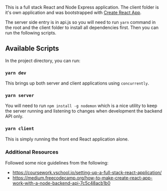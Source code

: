 This is a full stack React and Node Express application. The client folder is it's own application and was bootstrapped with [Create React App](https://github.com/facebook/create-react-app).

The server side entry is in api.js so you will need to run `yarn` command in the root and the client folder to install all dependencies first. Then you can run the following scripts.

## Available Scripts

In the project directory, you can run:

### `yarn dev`

This brings up both server and client applications using `concurrently`. 

### `yarn server`

You will need to run `npm install -g nodemon` which is a nice utility to keep the server running and listening to changes when development the backend API only.

### `yarn client`

This is simply running the front end React application alone.

### Additional Resources

Followed some nice guidelines from the following:
- https://coursework.vschool.io/setting-up-a-full-stack-react-application/
- https://medium.freecodecamp.org/how-to-make-create-react-app-work-with-a-node-backend-api-7c5c48acb1b0